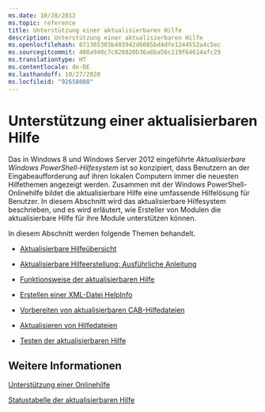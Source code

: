 ```yaml
---
ms.date: 10/28/2012
ms.topic: reference
title: Unterstützung einer aktualisierbaren Hilfe
description: Unterstützung einer aktualisierbaren Hilfe
ms.openlocfilehash: 671365303b403942d6085bd4dfe1244552a4c5ec
ms.sourcegitcommit: 488a940c7c828820b36a6ba56c119f64614afc29
ms.translationtype: HT
ms.contentlocale: de-DE
ms.lasthandoff: 10/27/2020
ms.locfileid: "92658088"
---
```

# <a name="supporting-updatable-help"></a>Unterstützung einer aktualisierbaren Hilfe

Das in Windows 8 und Windows Server 2012 eingeführte *Aktualisierbare Windows PowerShell-Hilfesystem* ist so konzipiert, dass Benutzern an der Eingabeaufforderung auf ihren lokalen Computern immer die neuesten Hilfethemen angezeigt werden. Zusammen mit der Windows PowerShell-Onlinehilfe bildet die aktualisierbare Hilfe eine umfassende Hilfelösung für Benutzer. In diesem Abschnitt wird das aktualisierbare Hilfesystem beschrieben, und es wird erläutert, wie Ersteller von Modulen die aktualisierbare Hilfe für ihre Module unterstützen können.

In diesem Abschnitt werden folgende Themen behandelt.

- [Aktualisierbare Hilfeübersicht](./updatable-help-overview.md)

- [Aktualisierbare Hilfeerstellung: Ausführliche Anleitung](./updatable-help-authoring-step-by-step.md)

- [Funktionsweise der aktualisierbaren Hilfe](./how-updatable-help-works.md)

- [Erstellen einer XML-Datei HelpInfo](./how-to-create-a-helpinfo-xml-file.md)

- [Vorbereiten von aktualisierbaren CAB-Hilfedateien](./how-to-prepare-updatable-help-cab-files.md)

- [Aktualisieren von Hilfedateien](./how-to-update-help-files.md)

- [Testen der aktualisierbaren Hilfe](./how-to-test-updatable-help.md)

## <a name="see-also"></a>Weitere Informationen

[Unterstützung einer Onlinehilfe](./supporting-online-help.md)

[Statustabelle der aktualisierbaren Hilfe](/windows/deployment/deploy-whats-new)
